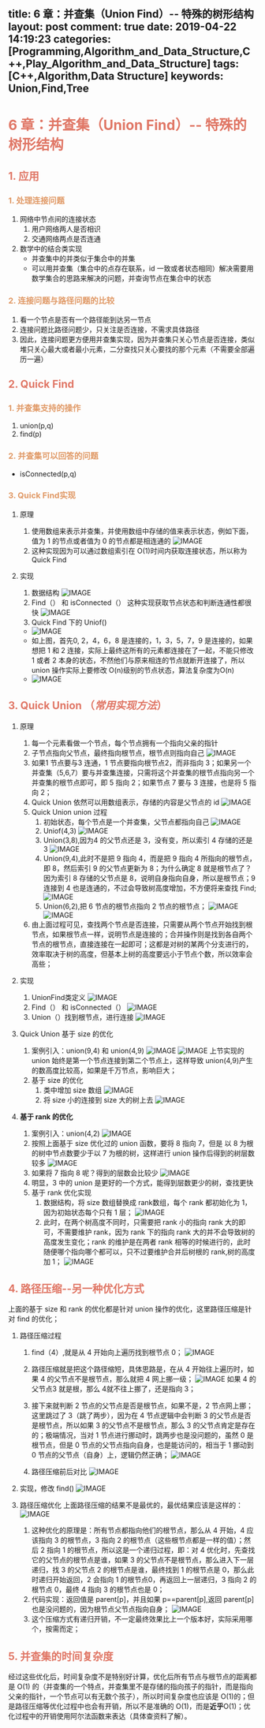 title: 6 章：并查集（Union Find）-- 特殊的树形结构
layout: post
comment: true
date: 2019-04-22 14:19:23
categories: [Programming,Algorithm_and_Data_Structure,C++,Play_Algorithm_and_Data_Structure]
tags: [C++,Algorithm,Data Structure]
keywords: Union,Find,Tree
---

# <span style=" color:#e07766">6 章：并查集（Union Find）-- 特殊的树形结构</span>
## <span style=" color:#e07766">1. 应用</span>
### <span style=" color:#e09966">1. 处理连接问题</span>
1. 网络中节点间的连接状态
    1. 用户网络两人是否相识
    2. 交通网络两点是否连通
2. 数学中的结合类实现
    * 并查集中的并类似于集合中的并集
    * 可以用并查集（集合中的点存在联系，id 一致或者状态相同）解决需要用数学集合的思路来解决的问题，并查询节点在集合中的状态
    
### <span style=" color:#e09966">2. 连接问题与路径问题的比较</span>
1. 看一个节点是否有一个路径能到达另一节点
2. 连接问题比路径问题少，只关注是否连接，不需求具体路径
3. 因此，连接问题更方便用并查集实现，因为并查集只关心节点是否连接，类似堆只关心最大或者最小元素，二分查找只关心要找的那个元素（不需要全部遍历一遍）

## <span style=" color:#e07766">2. Quick Find</span>
### <span style=" color:#e09966">1. 并查集支持的操作</span>
1. union(p,q)
2. find(p)

### <span style=" color:#e09966">2. 并查集可以回答的问题</span>
* isConnected(p,q)

### <span style=" color:#e09966">3. Quick Find实现</span>
1. 原理
    1. 使用数组来表示并查集，并使用数组中存储的值来表示状态，例如下面，值为 1 的节点或者值为 0 的节点都是相连通的
    ![IMAGE](resources/5B172199A9EC24063581C531309CBB0A.jpg)
    2. 这种实现因为可以通过数组索引在 O(1)时间内获取连接状态，所以称为 Quick Find

2. 实现
    1. 数据结构
    ![IMAGE](resources/533D382017F33B15790A128360353604.jpg)
    2. Find（） 和 isConnected（）
    这种实现获取节点状态和判断连通性都很快
    ![IMAGE](resources/3C403A1503E9DE5F10C521F4BEB27262.jpg)
    3. Quick Find 下的 Uniof()
    * ![IMAGE](resources/01A148CCD2D74235D946DEE555826EA3.jpg)
    * 如上图，首先0, 2，4，6，8 是连接的，1，3，5，7，9 是连接的，如果想把 1 和 2 连接，实际上最终这所有的元素都连接在了一起，不能只修改 1 或者 2 本身的状态，不然他们与原来相连的节点就断开连接了，所以 union 操作实际上要修改 O(n)级别的节点状态，算法复杂度为O(n)
    * ![IMAGE](resources/6BEF2170D2BB86EE5B47AAC11F730F00.jpg)

## <span style=" color:#e07766">3. Quick Union （*常用实现方法*）</span>
1. 原理
    1. 每一个元素看做一个节点，每个节点拥有一个指向父亲的指针
    2. 子节点指向父节点，最终指向根节点，根节点则指向自己
    ![IMAGE](resources/A0D0345720EED9CF0F291D306F7C4E0A.jpg)
    3. 如果1 节点要与3 连通，1 节点要指向根节点2，而非指向 3；如果另一个并查集（5,6,7）要与并查集连接，只需将这个并查集的根节点指向另一个并查集的根节点即可，即 5 指向 2；如果节点 7 要与 3 连接，也是将 5 指向 2；
    4. Quick Union 依然可以用数组表示，存储的内容是父节点的 id
    ![IMAGE](resources/E5CCBCDD1EE522546A19EDB94D7DE1A8.jpg)
    5. Quick Union union 过程
        1. 初始状态，每个节点是一个并查集，父节点都指向自己
        ![IMAGE](resources/67AA9C978F7E73F8C8F41D814738C236.jpg)
        2. Uniof(4,3)
        ![IMAGE](resources/7C9FE7468ED21195A1E240DA7561609F.jpg)
        3. Union(3,8),因为4 的父节点还是 3，没有变，所以索引 4 存储的还是 3
        ![IMAGE](resources/61B003A561FD450CB59379900AC98460.jpg)
        4. Union(9,4),此时不是把 9 指向 4，而是把 9 指向 4 所指向的根节点，即 8，然后索引 9 的父节点更新为 8；为什么确定 8 就是根节点了？因为索引 8 存储的父节点是 8，说明自身指向自身，所以是根节点；9连接到 4 也是连通的，不过会导致树高度增加，不方便将来查找 Find;
        ![IMAGE](resources/A7D64155A6256A57408BF457ECE12901.jpg)
        5. Union(6,2),把 6 节点的根节点指向 2 节点的根节点；
        ![IMAGE](resources/B699DF3F3E30DB6808004518E1A56AB9.jpg)
        ![IMAGE](resources/634CEF5D719AA41B3A906D71F09A039F.jpg)
    6. 由上面过程可见，查找两个节点是否连接，只需要从两个节点开始找到根节点，如果根节点一样，说明节点是连接的；合并操作则是找到各自两个节点的根节点，直接连接在一起即可；这都是对树的某两个分支进行的，效率取决于树的高度，但基本上树的高度要远小于节点个数，所以效率会高些；

2. 实现
    1. UnionFind类定义
    ![IMAGE](resources/9E5B193B7882DE647E05B64EF269892C.jpg)
    2. Find（） 和 isConnected（）
    ![IMAGE](resources/275CF7B57C308B94469AEBDE98435D53.jpg)
    3. Union（）找到根节点，进行连接
    ![IMAGE](resources/29E5A111C8C87EBA8B7D2C214F43FD35.jpg)

3. Quick Union 基于 size 的优化
    1. 案例引入：union(9,4) 和 union(4,9)
    ![IMAGE](resources/A2E28C1A2B4C8B954844C70DCB680ED8.jpg)
    ![IMAGE](resources/15509FF29EECB1E1B9627A60469591F4.jpg)
    上节实现的 union 始终是第一个节点连接到第二个节点上，这样导致 union(4,9)产生的数高度比较高，如果是千万节点，影响巨大；
    2. 基于 size 的优化
        1. 类中增加 size 数组
        ![IMAGE](resources/7825EBF55B855B5C922E24B963930EA3.jpg) 
        2. 将 size 小的连接到 size 大的树上去
        ![IMAGE](resources/B4CF243006D883B9B09D4E3C1ED5E274.jpg)
4. **基于 rank 的优化**
    1. 案例引入：union(4,2)
    ![IMAGE](resources/7ACE78875A89C1FB8677E88B1C395F20.jpg)
    2. 按照上面基于 size 优化过的 union 函数，要将 8 指向 7，但是 以 8 为根的树中节点数要少于以 7 为根的树，这样进行 union 操作后得到的树层数较多
    ![IMAGE](resources/C7E3A08701914CED15203574B2646BA9.jpg)
    3. 如果将 7 指向 8 呢？得到的层数会比较少
    ![IMAGE](resources/FB840036B9C36C9A6478B730D596AE4F.jpg)
    4. 明显，3 中的 union 是更好的一个方式，能得到层数更少的树，查找更快
    5. 基于 rank 优化实现
        1. 数据结构，将 size 数组替换成 rank数组，每个 rank 都初始化为 1，因为初始状态每个只有 1 层；
        ![IMAGE](resources/73263B1BA4BAB43FC9342A2899852F3A.jpg)
        2. 此时，在两个树高度不同时，只需要把 rank 小的指向 rank 大的即可，不需要维护 rank，因为 rank 下的指向 rank 大的并不会导致树的高度发生变化；rank 的维护是在两者 rank 相等的时候进行的，此时随便哪个指向哪个都可以，只不过要维护合并后树根的 rank,树的高度加 1；
        ![IMAGE](resources/B61C604DC1485E0AB1CA621F930091CF.jpg)

## <span style=" color:#e07766">4. 路径压缩--另一种优化方式</span>
上面的基于 size 和 rank 的优化都是针对 union 操作的优化，这里路径压缩是针对 find 的优化；
1. 路径压缩过程
    1. find（4）,就是从 4 开始向上遍历找到根节点 0；
    ![IMAGE](resources/1F02CF0039DF061E9EC54246ED8E12E4.jpg)
    
    2. 路径压缩就是把这个路径缩短，具体思路是，在从 4 开始往上遍历时，如果 4 的父节点不是根节点，那么就把 4 网上挪一级；
    ![IMAGE](resources/D19CF5AA248D0D48F2F5543BDB45BF06.jpg)
    如果 4 的父节点3 就是根，那么 4就不往上挪了，还是指向 3；
    
    3. 接下来就判断 2 节点的父节点是否是根节点，如果不是，2 节点网上挪；这里跳过了 3（跳了两步），因为在 4 节点逻辑中会判断 3 的父节点是否是根节点，所以如果 3 的父节点不是根节点，那么 3 的父节点肯定是存在的；极端情况，当对 1 节点进行挪动时，跳两步也是没问题的，虽然 0 是根节点，但是 0 节点的父节点指向自身，也是能访问的，相当于 1 挪动到 0 节点的父节点（自身）上，逻辑仍然正确；
    ![IMAGE](resources/6AA00327741C4AD1862D9C90896E7532.jpg)
    4. 路径压缩前后对比 
    ![IMAGE](resources/7CA8806B0E88D7F6582143397EBDEBED.jpg)

2. 实现，修改 find()
![IMAGE](resources/1AC485EE03AA370480AD991A5B4493F1.jpg)

3. 路径压缩优化
上面路径压缩的结果不是最优的，最优结果应该是这样的：
![IMAGE](resources/6BA59CADD2B27B2EF16C223DE31986A5.jpg)
    1. 这种优化的原理是：所有节点都指向他们的根节点，那么从 4 开始，4 应该指向 3 的根节点，3 指向 2 的根节点（这些根节点都是一样的值）；然后 2 指向 1 的根节点，所以这是一个递归过程，即：对 4 优化时，先查找它的父节点的根节点是谁，如果 3 的父节点不是根节点，那么进入下一层递归，找 3 的父节点 2 的根节点是谁，最终找到 1 的根节点是 0，那么此时递归开始返回，2 会指向 1 的根节点0，再返回上一层递归，3 指向 2 的根节点 0，最终 4 指向 3 的根节点也是 0；
    2. 代码实现：返回值是 parent[p]，并且如果 p==parent[p],返回 parent[p]也是没问题的，因为根节点父节点指向自身；
      ![IMAGE](resources/6751A4090CD739241A416AB3418D51F1.jpg)
    3. 这个压缩方式有递归开销，不一定最终效果比上一个版本好，实际采用哪个，按需而定；

## <span style=" color:#e07766">5. 并查集的时间复杂度</span>
经过这些优化后，时间复杂度不是特别好计算，优化后所有节点与根节点的距离都是 O(1) 的（并查集的一个特点，并查集里不是存储的指向孩子的指针，而是指向父亲的指针，一个节点可以有无数个孩子），所以时间复杂度也应该是 O(1)的；但是路径压缩等优化过程中也会有开销，所以不是准确的 O(1)，而是**近乎**O(1)；优化过程中的开销使用阿尔法函数来表达（具体查资料了解）。
    